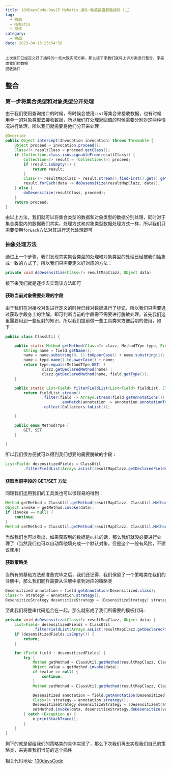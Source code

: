 ```yaml
---
title: 100DaysCode-Day15 Mybatis 插件:敏感数据脱敏插件（二）
tag:
  - 挑战
  - Mybatis
  - 插件
category:
  - 挑战
date: 2023-04-13 23:54:58
---
```


    上次我们已经定义好了插件的一些大致实现方案，那么接下来我们就将上诉方案进行整合，来完成我们的数据
    脱敏插件

## 整合

### 第一步将集合类型和对象类型分开处理

由于我们使用查询接口的时候，有时候会使用`List`等集合来接收数据，也有时候用单一的对象类型去接收数据，所以我们在处理返回值的时候需要分别对这两种情况进行处理，所以我们就需要将他们分开来处理：

```java
@Override
public Object intercept(Invocation invocation) throws Throwable {
    Object proceed = invocation.proceed();
    Class<?> resultClass = proceed.getClass();
    if (Collection.class.isAssignableFrom(resultClass)) {
        Collection<?> result = (Collection<?>) proceed;
        if (result.isEmpty()) {
            return result;
        }
        Class<?> resultMapClazz = result.stream().findFirst().get().getClass();
        result.forEach(data -> doDesensitize(resultMapClazz, data));
    } else {
        doDesensitize(resultClass, proceed);
    }
    return proceed;
}
```

由以上方法，我们就可以将集合类型的数据和对象类型的数据分别处理，同时对于集合类型内的数据我们其实，处理方式和对象类型数据处理方式一样，所以我们只需要使用`forEach`方法对其进行迭代处理即可

### 抽象处理方法

通过上一个步骤，我们发现其实集合类型的处理和对象类型的处理已经被我们抽象成一致的方式了，所以我们只需要定义好对应的方法：

```java
private void doDesensitize(Class<?> resultMapClazz, Object data)
```

接下来我们就是逐步去实现该方法即可

#### 获取当前对象需要处理的字段

由于我们在对接收对象进行定义的时候已经对数据进行了标记，所以我们只需要通过获取字段身上的注解，即可判断当前的字段需不需要进行脱敏处理，首先我们这里需要用到一些反射的知识，所以我们提前做一些工具类来方便后期的使用，如下：

```java
public class ClassUtil {

    public static Method getMethod(Class<?> clazz, MethodTYpe type, Field field) throws Exception {
        String name = field.getName();
        name = name.substring(0, 1).toUpperCase() + name.substring(1);
        name = type.name().toLowerCase() + name;
        return type.equals(MethodTYpe.GET) ?
                clazz.getDeclaredMethod(name) :
                clazz.getDeclaredMethod(name, field.getType());
    }

    public static List<Field> filterFieldList(List<Field> fieldList, Class<?> annotationType) {
        return fieldList.stream()
                .filter(field -> Arrays.stream(field.getAnnotations())
                        .anyMatch(annotation -> annotation.annotationType().equals(annotationType)))
                .collect(Collectors.toList());

    }

    public enum MethodTYpe {
        GET, SET
    }

}
```

所以我们很方便就可以得到我们想要的需要脱敏的字段：

```java
List<Field> desensitizedFields = ClassUtil
        .filterFieldList(Arrays.asList(resultMapClazz.getDeclaredFields()), Desensitized.class);
```

#### 获取当前字段的 GET/SET 方法

同理我们运用我们的工具类也可以很轻易的得到：

```java
Method getMethod = ClassUtil.getMethod(resultMapClazz, ClassUtil.MethodTYpe.GET, field);
Object invoke = getMethod.invoke(data);
if (invoke == null) {
    continue;
}
Method setMethod = ClassUtil.getMethod(resultMapClazz, ClassUtil.MethodTYpe.SET, field);
```

当然我们也可以看出，如果获取到的数据是`null`的话，那么我们就没必要进行处理了（当然我们也可以自动帮他填充成一个默认对象，但是这个一般有风险，不建议使用）

#### 获取策略类

当所有的基础方法都准备完毕之后，我们还记得，我们保留了一个策略类在我们的注解中，那么我们同样需要从注解中拿到对应的策略类

```java
Desensitized annotation = field.getAnnotation(Desensitized.class);
Class<?> strategy = annotation.strategy();
DesensitizeStrategy desensitizeStrategy = (DesensitizeStrategy) strategy.newInstance();
```

至此我们将整串代码组合在一起，那么就形成了我们所需要的模板代码:

```java
private void doDesensitize(Class<?> resultMapClazz, Object data) {
    List<Field> desensitizedFields = ClassUtil
            .filterFieldList(Arrays.asList(resultMapClazz.getDeclaredFields()), Desensitized.class);
    if (desensitizedFields.isEmpty()) {
        return;
    }

    for (Field field : desensitizedFields) {
        try {
            Method getMethod = ClassUtil.getMethod(resultMapClazz, ClassUtil.MethodTYpe.GET, field);
            Object value = getMethod.invoke(data);
            if (value == null) {
                continue;
            }
            Method setMethod = ClassUtil.getMethod(resultMapClazz, ClassUtil.MethodTYpe.SET, field);

            Desensitized annotation = field.getAnnotation(Desensitized.class);
            Class<?> strategy = annotation.strategy();
            DesensitizeStrategy desensitizeStrategy = (DesensitizeStrategy) strategy.newInstance();
            setMethod.invoke(data, desensitizeStrategy.doDesensitize(value));
        } catch (Exception e) {
            e.printStackTrace();
        }
    }
}
```

剩下的就是留给我们的策略类的具体实现了，那么下次我们再去实现我们自己的策略类，来完善我们当前的这个插件

相关代码地址:
[100daysCode](https://github.com/dgjungleP/100days-code-round1)
